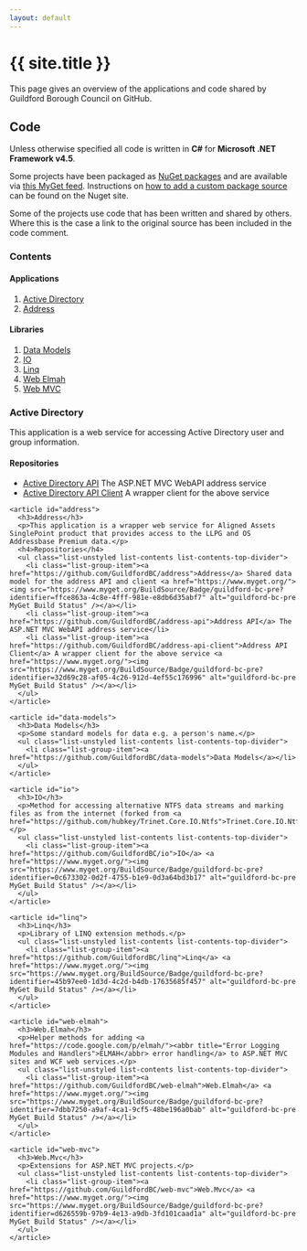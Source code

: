 ```yaml
---
layout: default
---
```


<div class="page-header">
    <h1>{{ site.title }}</h1>
</div>

<p>This page gives an overview of the applications and code shared by Guildford Borough Council on GitHub.</p>

## Code

Unless otherwise specified all code is written in **C#** for **Microsoft .NET Framework v4.5**.

Some projects have been packaged as [NuGet packages](http://www.nuget.org/) and are available via [this MyGet feed](https://www.myget.org/F/guildford-bc/). Instructions on [how to add a custom package source](http://docs.nuget.org/docs/start-here/managing-nuget-packages-using-the-dialog#Package_Sources) can be found on the Nuget site.

Some of the projects use code that has been written and shared by others. Where this is the case a link to the original source has been included in the code comment.

<div class="row">
  <div class="col-md-3">
    <nav>
      <h3>Contents</h3>
      <h4>Applications</h4>
      <ol class="list-group list-contents list-contents-bottom-divider">
          <li class="list-group-item"><a href="#active-directory">Active Directory</a></li>
          <li class="list-group-item"><a href="#address">Address</a></li>
      </ol>
      <h4>Libraries</h4>
      <ol class="list-unstyled list-contents list-contents-bottom-divider">
          <li class="list-group-item"><a href="#data-models">Data Models</a></li>
          <li class="list-group-item"><a href="#io">IO</a></li>
          <li class="list-group-item"><a href="#linq">Linq</a></li>
          <li class="list-group-item"><a href="#web-elmah">Web Elmah</a></li>
          <li class="list-group-item"><a href="#web-mvc">Web MVC</a></li>
      </ol>
    </nav>
  </div>

  <div class="col-md-8 col-md-offset-1">
    <article id="active-directory">
      <h3>Active Directory</h3>
      <p>This application is a web service for accessing Active Directory user and group information.</p>
      <h4>Repositories</h4>
      <ul class="list-unstyled list-contents list-contents-top-divider">
        <li class="list-group-item"><a href="https://github.com/GuildfordBC/activedirectory-api">Active Directory API</a> The ASP.NET MVC WebAPI address service</dd>
        <li class="list-group-item"><a href="https://github.com/GuildfordBC/activedirectory-api-client">Active Directory API Client</a> A wrapper client for the above service</li>
      </ul>
    </article>

    <article id="address">
      <h3>Address</h3>
      <p>This application is a wrapper web service for Aligned Assets SinglePoint product that provides access to the LLPG and OS Addressbase Premium data.</p>
      <h4>Repositories</h4>
      <ul class="list-unstyled list-contents list-contents-top-divider">
        <li class="list-group-item"><a href="https://github.com/GuildfordBC/address">Address</a> Shared data model for the address API and client <a href="https://www.myget.org/"><img src="https://www.myget.org/BuildSource/Badge/guildford-bc-pre?identifier=ffce863a-4c8e-4fff-981e-e8db6d35abf7" alt="guildford-bc-pre MyGet Build Status" /></a></li>
        <li class="list-group-item"><a href="https://github.com/GuildfordBC/address-api">Address API</a> The ASP.NET MVC WebAPI address service</li>
        <li class="list-group-item"><a href="https://github.com/GuildfordBC/address-api-client">Address API Client</a> A wrapper client for the above service <a href="https://www.myget.org/"><img src="https://www.myget.org/BuildSource/Badge/guildford-bc-pre?identifier=32d69c28-af05-4c26-912d-4ef55c176996" alt="guildford-bc-pre MyGet Build Status" /></a></li>
      </ul>
    </article>

    <article id="data-models">
      <h3>Data Models</h3>
      <p>Some standard models for data e.g. a person's name.</p>
      <ul class="list-unstyled list-contents list-contents-top-divider">
        <li class="list-group-item"><a href="https://github.com/GuildfordBC/data-models">Data Models</a></li>
      </ul>
    </article>

    <article id="io">
      <h3>IO</h3>
      <p>Method for accessing alternative NTFS data streams and marking files as from the internet (forked from <a href="https://github.com/hubkey/Trinet.Core.IO.Ntfs">Trinet.Core.IO.Ntfs</a>).</p>
      <ul class="list-unstyled list-contents list-contents-top-divider">
        <li class="list-group-item"><a href="https://github.com/GuildfordBC/io">IO</a> <a href="https://www.myget.org/"><img src="https://www.myget.org/BuildSource/Badge/guildford-bc-pre?identifier=0c673302-0d2f-4755-b1e9-0d3a64bd3b17" alt="guildford-bc-pre MyGet Build Status" /></a></li>
      </ul>
    </article>

    <article id="linq">
      <h3>Linq</h3>
      <p>Library of LINQ extension methods.</p>
      <ul class="list-unstyled list-contents list-contents-top-divider">
        <li class="list-group-item"><a href="https://github.com/GuildfordBC/linq">Linq</a> <a href="https://www.myget.org/"><img src="https://www.myget.org/BuildSource/Badge/guildford-bc-pre?identifier=45b97ee0-1d3d-4c2d-b4db-17635685f457" alt="guildford-bc-pre MyGet Build Status" /></a></li>
      </ul>
    </article>

    <article id="web-elmah">
      <h3>Web.Elmah</h3>
      <p>Helper methods for adding <a href="https://code.google.com/p/elmah/"><abbr title="Error Logging Modules and Handlers">ELMAH</abbr> error handling</a> to ASP.NET MVC sites and WCF web services.</p>
      <ul class="list-unstyled list-contents list-contents-top-divider">
        <li class="list-group-item"><a href="https://github.com/GuildfordBC/web-elmah">Web.Elmah</a> <a href="https://www.myget.org/"><img src="https://www.myget.org/BuildSource/Badge/guildford-bc-pre?identifier=7dbb7250-a9af-4ca1-9cf5-48be196a0bab" alt="guildford-bc-pre MyGet Build Status" /></a></li>
      </ul>
    </article>

    <article id="web-mvc">
      <h3>Web.Mvc</h3>
      <p>Extensions for ASP.NET MVC projects.</p>
      <ul class="list-unstyled list-contents list-contents-top-divider">
        <li class="list-group-item"><a href="https://github.com/GuildfordBC/web-mvc">Web.Mvc</a> <a href="https://www.myget.org/"><img src="https://www.myget.org/BuildSource/Badge/guildford-bc-pre?identifier=d626559b-97b9-4e13-a9db-3fd101caad1a" alt="guildford-bc-pre MyGet Build Status" /></a></li>
      </ul>
    </article>
  </div>
</div>